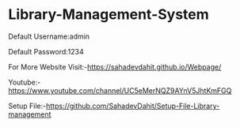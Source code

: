 # Library-Management-System
Default Username:admin

Default Password:1234

For More
Website Visit:-https://sahadevdahit.github.io/Webpage/

Youtube:-https://www.youtube.com/channel/UC5eMerNQZ9AYnV5JhtKmFGQ

Setup File:-https://github.com/SahadevDahit/Setup-File-Library-management

 
